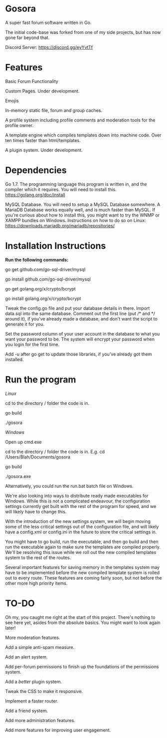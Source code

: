 # Gosora

A super fast forum software written in Go.

The initial code-base was forked from one of my side projects, but has now gone far beyond that.

Discord Server: https://discord.gg/eyYvtTf


# Features
Basic Forum Functionality

Custom Pages. Under development.

Emojis

In-memory static file, forum and group caches.

A profile system including profile comments and moderation tools for the profile owner.

A template engine which compiles templates down into machine code. Over ten times faster than html/templates.

A plugin system. Under development.


# Dependencies

Go 1.7. The programming language this program is written in, and the compiler which it requires. You will need to install this. https://golang.org/doc/install

MySQL Database. You will need to setup a MySQL Database somewhere. A MariaDB Database works equally well, and is much faster than MySQL.
If you're curious about how to install this, you might want to try the WNMP or XAMPP bundles on Windows.
Instructions on how to do so on Linux: https://downloads.mariadb.org/mariadb/repositories/


# Installation Instructions

**Run the following commands:**

go get github.com/go-sql-driver/mysql

go install github.com/go-sql-driver/mysql

go get golang.org/x/crypto/bcrypt

go install golang.org/x/crypto/bcrypt

Tweak the config.go file and put your database details in there. Import data.sql into the same database. Comment out the first line (put /* and */ around it), if you've already made a database, and don't want the script to generate it for you.

Set the password column of your user account in the database to what you want your password to be. The system will encrypt your password when you login for the first time.

Add -u after go get to update those libraries, if you've already got them installed.

# Run the program

*Linux*

cd to the directory / folder the code is in.

go build

./gosora


*Windows*

Open up cmd.exe

cd to the directory / folder the code is in. E.g. cd /Users/Blah/Documents/gosora

go build

./gosora.exe


Alternatively, you could run the run.bat batch file on Windows.

We're also looking into ways to distribute ready made executables for Windows. While this is not a complicated endeavour, the configuration settings currently get built with the rest of the program for speed, and we will likely have to change this.

With the introduction of the new settings system, we will begin moving some of the less critical settings out of the configuration file, and will likely have a config.xml or config.ini in the future to store the critical settings in.

You might have to go build, run the executable, and then go build and then run the executable again to make sure the templates are compiled properly. We'll be resolving this issue while we roll out the new compiled templates system to the rest of the routes.

Several important features for saving memory in the templates system may have to be implemented before the new compiled template system is rolled out to every route. These features are coming fairly soon, but not before the other more high priority items.


# TO-DO

Oh my, you caught me right at the start of this project. There's nothing to see here yet, asides from the absolute basics. You might want to look again later!


More moderation features.

Add a simple anti-spam measure.

Add an alert system.

Add per-forum permissions to finish up the foundations of the permissions system.

Add a *better* plugin system.

Tweak the CSS to make it responsive.

Implement a faster router.

Add a friend system.

Add more administration features.

Add more features for improving user engagement.
